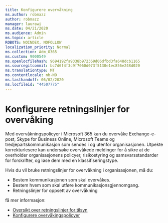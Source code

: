 ```yaml
---
title: Konfigurere overvåkning
ms.author: robmazz
author: robmazz
manager: laurawi
ms.date: 04/21/2020
ms.audience: Admin
ms.topic: article
ROBOTS: NOINDEX, NOFOLLOW
localization_priority: Normal
ms.collection: Adm_O365
ms.custom: 9000549
ms.openlocfilehash: 9694192fa9338b972369d06dfbd3fa648dcb1165
ms.sourcegitcommit: bc7d6f4f3c9f7060d073f5130e1ec856e248d020
ms.translationtype: MT
ms.contentlocale: nb-NO
ms.lasthandoff: 06/02/2020
ms.locfileid: "44507775"
---
```

# <a name="configure-supervision-policies"></a>Konfigurere retningslinjer for overvåking

Med overvåkningspolicyer i Microsoft 365 kan du overvåke Exchange-e-post, Skype for Business Online, Microsoft Teams og tredjepartskommunikasjon som sendes i og utenfor organisasjonen. Utpekte korrekturlesere kan undersøke overvåkede meldinger for å sikre at de overholder organisasjonens policyer, risikostyring og samsvarsstandarder for forskrifter, og løse dem med en klassifiseringstype.

Hvis du vil bruke retningslinjer for overvåkning i organisasjonen, må du:

- Bestem kommunikasjonen som skal overvåkes.
- Bestem hvem som skal utføre kommunikasjonsgjennomgang.
- Retningslinjer for oppsett av overvåkning

få mer informasjon:

- [Oversikt over retningslinjer for tilsyn](https://docs.microsoft.com/microsoft-365/compliance/supervision-policies)
- [Konfigurere overvåkingspolicyer](https://docs.microsoft.com/microsoft-365/compliance/configure-supervision-policies)
